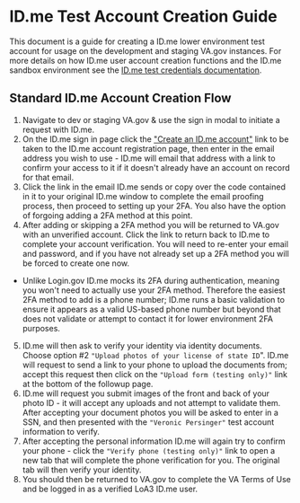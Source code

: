 # ID.me Test Account Creation Guide
This document is a guide for creating a ID.me lower environment test account for usage on the development and staging VA.gov instances. For more details on how ID.me user account creation functions and the ID.me sandbox environment see the [ID.me test credentials documentation](https://developers.id.me/documentation/deploy-and-monitor/quality-assurance-testing/best-practice).

## Standard ID.me Account Creation Flow
1. Navigate to dev or staging VA.gov & use the sign in modal to initiate a request with ID.me.
2. On the ID.me sign in page click the ["Create an ID.me account"](https://api.idmelabs.com/en/registration/new) link to be taken to the ID.me account registration page, then enter in the email address you wish to use - ID.me will email that address with a link to confirm your access to it if it doesn't already have an account on record for that email.
3. Click the link in the email ID.me sends or copy over the code contained in it to your original ID.me window to complete the email proofing process, then proceed to setting up your 2FA. You also have the option of forgoing adding a 2FA method at this point.
4. After adding or skipping a 2FA method you will be returned to VA.gov with an unverified account. Click the link to return back to ID.me to complete your account verification. You will need to re-enter your email and password, and if you have not already set up a 2FA method you will be forced to create one now.
  - Unlike Login.gov ID.me mocks its 2FA during authentication, meaning you won't need to actually use your 2FA method. Therefore the easiest 2FA method to add is a phone number; ID.me runs a basic validation to ensure it appears as a valid US-based phone number but beyond that does not validate or attempt to contact it for lower environment 2FA purposes.
5. ID.me will then ask to verify your identity via identity documents. Choose option #2 `"Upload photos of your license of state ID`". ID.me will request to send a link to your phone to upload the documents from; accept this request then click on the `"Upload form (testing only)"` link at the bottom of the followup page.
6. ID.me will request you submit images of the front and back of your photo ID - it will accept any uploads and not attempt to validate them. After accepting your document photos you will be asked to enter in a SSN, and then presented with the `"Veronic Persinger"` test account information to verify.
7. After accepting the personal information ID.me will again try to confirm your phone - click the `"Verify phone (testing only)"` link to open a new tab that will complete the phone verification for you. The original tab will then verify your identity.
8. You should then be returned to VA.gov to complete the VA Terms of Use and be logged in as a verified LoA3 ID.me user.
